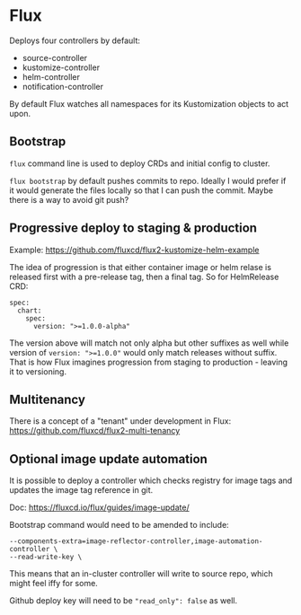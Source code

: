 # Flux

Deploys four controllers by default:
* source-controller
* kustomize-controller
* helm-controller
* notification-controller

By default Flux watches all namespaces for its Kustomization objects to act upon.

## Bootstrap

`flux` command line is used to deploy CRDs and initial config to cluster.

`flux bootstrap` by default pushes commits to repo. Ideally I would prefer if it would
generate the files locally so that I can push the commit. Maybe there is a way to avoid
git push?

## Progressive deploy to staging & production

Example: https://github.com/fluxcd/flux2-kustomize-helm-example

The idea of progression is that either container image or helm relase is released first
with a pre-release tag, then a final tag. So for HelmRelease CRD:

```
spec:
  chart:
    spec:
      version: ">=1.0.0-alpha"
```

The version above will match not only alpha but other suffixes as well while version of
`version: ">=1.0.0"` would only match releases without suffix. That is how Flux
imagines progression from staging to production - leaving it to versioning.

## Multitenancy

There is a concept of a "tenant" under development in Flux:
https://github.com/fluxcd/flux2-multi-tenancy

## Optional image update automation

It is possible to deploy a controller which checks registry for
image tags and updates the image tag reference in git.

Doc: https://fluxcd.io/flux/guides/image-update/

Bootstrap command would need to be amended to include:

```
--components-extra=image-reflector-controller,image-automation-controller \
--read-write-key \
```

This means that an in-cluster controller will write to source repo,
which might feel iffy for some.

Github deploy key will need to be `"read_only": false` as well.


